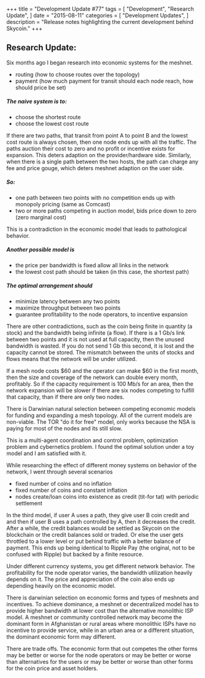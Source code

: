 +++
title = "Development Update #77"
tags = [
    "Development",
    "Research Update",
]
date = "2015-08-11"
categories = [
    "Development Updates",
]
description = "Release notes highlighting the current development behind Skycoin."
+++

## Research Update:

Six months ago I began research into economic systems for the meshnet.
- routing (how to choose routes over the topology)
- payment (how much payment for transit should each node reach, how should price be set)

##### The naive system is to:
- choose the shortest route
- choose the lowest cost route

If there are two paths, that transit from point A to point B and the lowest cost route is always chosen, then one node ends up with all the traffic. The paths auction their cost to zero and no profit or incentive exists for expansion. This deters adaption on the provider/hardware side. Similarly, when there is a single path between the two hosts, the path can charge any fee and price gouge, which deters meshnet adaption on the user side.

##### So:
- one path between two points with no competition ends up with monopoly pricing (same as Comcast)
- two or more paths competing in auction model, bids price down to zero (zero marginal cost)

This is a contradiction in the economic model that leads to pathological behavior.

##### Another possible model is
- the price per bandwidth is fixed allow all links in the network
- the lowest cost path should be taken (in this case, the shortest path)

##### The optimal arrangement should
- minimize latency between any two points
- maximize throughput between two points
- guarantee profitability to the node operators, to incentive expansion

There are other contradictions, such as the coin being finite in quantity (a stock) and the bandwidth being infinite (a flow). If there is a 1 Gb/s link between two points and it is not used at full capacity, then the unused bandwidth is wasted. If you do not send 1 Gb this second, it is lost and the capacity cannot be stored. The mismatch between the units of stocks and flows means that the network will be under utilized.

If a mesh node costs $60 and the operator can make $60 in the first month, then the size and coverage of the network can double every month, profitably. So if the capacity requirement is 100 Mb/s for an area, then the network expansion will be slower if there are six nodes competing to fulfill that capacity, than if there are only two nodes.

There is Darwinian natural selection between competing economic models for funding and expanding a mesh topology. All of the current models are non-viable. The TOR "do it for free" model, only works because the NSA is paying for most of the nodes and its still slow.

This is a multi-agent coordination and control problem, optimization problem and cybernetics problem.  I found the optimal solution under a toy model and I am satisfied with it.

While researching the effect of different money systems on behavior of the network, I went through several scenarios
- fixed number of coins and no inflation
- fixed number of coins and constant inflation
- nodes create/loan coins into existence as credit (tit-for tat) with periodic settlement

In the third model, if user A uses a path, they give user B coin credit and and then if user B uses a path controlled by A, then it decreases the credit. After a while, the credit balances would be settled as Skycoin on the blockchain or the credit balances sold or traded. Or else the user gets throttled to a lower level or put behind traffic with a better balance of payment. This ends up being identical to Ripple Pay (the original, not to be confused with Ripple) but backed by a finite resource.

Under different currency systems, you get different network behavior. The profitability for the node operator varies, the bandwidth utilization heavily depends on it. The price and appreciation of the coin also ends up depending heavily on the economic model.

There is darwinian selection on economic forms and types of meshnets and incentives. To achieve dominance, a meshnet or decentralized model has to provide higher bandwidth at lower cost than the alternative monolithic ISP model. A meshnet or community controlled network may become the dominant form in Afghanistan or rural areas where monolithic ISPs have no incentive to provide service, while in an urban area or a different situation, the dominant economic form may different.

There are trade offs. The economic form that out competes the other forms may be better or worse for the node operators or may be better or worse than alternatives for the users or may be better or worse than other forms for the coin price and asset holders.
